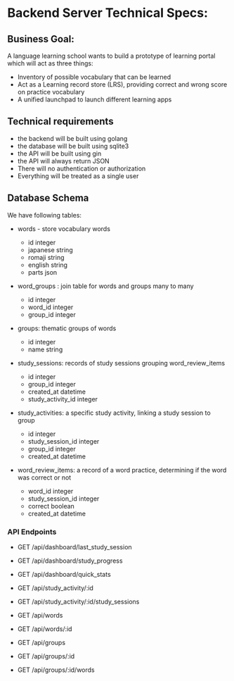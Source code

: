 # Backend Server Technical Specs:

## Business Goal: 

A language learning school wants to build a prototype of learning portal which will act as three things:
- Inventory of possible vocabulary that can be learned
- Act as a  Learning record store (LRS), providing correct and wrong score on practice vocabulary
- A unified launchpad to launch different learning apps

## Technical requirements

- the backend will be built using golang
- the database will be built using sqlite3
- the API will be built using gin
- the API will always return JSON
- There will no authentication or authorization
- Everything will be treated as a single user

## Database Schema

We have following tables:

- words - store vocabulary words
    - id integer
    - japanese string
    - romaji string
    - english string
    - parts json

- word_groups : join table for words and groups many to many
    - id integer
    - word_id integer
    - group_id integer

- groups: thematic groups of words
    - id integer
    - name string

- study_sessions: records of study sessions grouping word_review_items
    - id integer
    - group_id integer
    - created_at datetime
    - study_activity_id integer

- study_activities: a specific study activity, linking a study session to group
    - id integer
    - study_session_id integer
    - group_id integer
    - created_at datetime

- word_review_items: a record of a word practice, determining if the word was correct or not
    - word_id integer
    - study_session_id integer
    - correct boolean
    - created_at datetime

### API Endpoints


- GET /api/dashboard/last_study_session
- GET /api/dashboard/study_progress
- GET /api/dashboard/quick_stats
- GET /api/study_activity/:id
- GET /api/study_activity/:id/study_sessions


- GET /api/words
- GET /api/words/:id
- GET /api/groups
- GET /api/groups/:id
- GET /api/groups/:id/words

